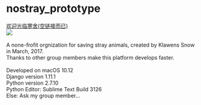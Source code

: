 # nostray_prototype
<a href="">欢迎光临寒舍(空链接而已)</a><br>
<img src="http://ww3.sinaimg.cn/large/6af89bc8gw1f8stov4xdyj204u05it8j.jpg">
<br><br>
A none-frofit orgnization for saving stray animals, created by Klawens Snow in March, 2017.<br/>
Thanks to other group members make this platform develops faster.<br/><br/>Developed on macOS 10.12<br/>Django version 1.11.1<br/>Python version 2.7.10<br/>Python Editor: Sublime Text Build 3126<br/>Else: Ask my group member...